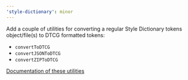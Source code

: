 ```yaml
---
'style-dictionary': minor
---
```


Add a couple of utilities for converting a regular Style Dictionary tokens object/file(s) to DTCG formatted tokens:

- `convertToDTCG`
- `convertJSONToDTCG`
- `convertZIPToDTCG`

[Documentation of these utilities](https://v4.styledictionary.com/reference/utils/dtcg/)